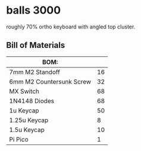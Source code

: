 
# balls 3000

roughly 70% ortho keyboard with angled top cluster.




## Bill of Materials

| BOM:                     |           |
|--------------------------|-----------|
| 7mm M2 Standoff          |        16 |
| 6mm M2 Countersunk Screw |        32 |
| MX Switch                |        68 |
| 1N4148 Diodes            |        68 |
| 1u Keycap                |        50 |
| 1.25u Keycap             |         8 |
| 1.5u Keycap              |        10 |
| Pi Pico                  |         1 |